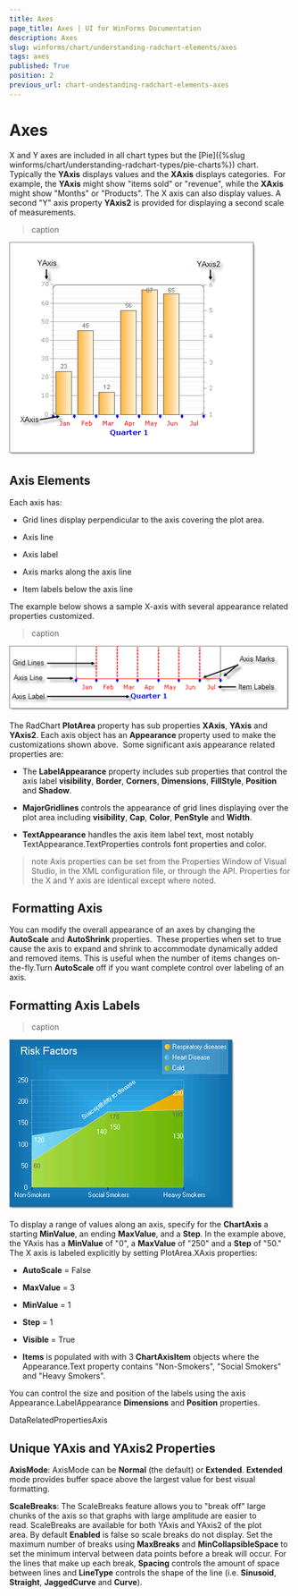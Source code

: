 ```yaml
---
title: Axes
page_title: Axes | UI for WinForms Documentation
description: Axes
slug: winforms/chart/understanding-radchart-elements/axes
tags: axes
published: True
position: 2
previous_url: chart-undestanding-radchart-elements-axes
---
```


# Axes



X and Y axes are included in all chart types but the [Pie]({%slug winforms/chart/understanding-radchart-types/pie-charts%}) chart. Typically the __YAxis__ displays values and the __XAxis__ displays categories.  For example, the __YAxis__ might show "items sold" or "revenue", while the __XAxis__ might show "Months" or "Products". The X axis can also display values. A second "Y" axis property __YAxis2__ is provided for displaying a second scale of measurements. 
>caption 

![chart-undestanding-radchart-elements-axes 001](images/chart-undestanding-radchart-elements-axes001.png)

## Axis Elements

Each axis has: 

* Grid lines display perpendicular to the axis covering the plot area. 


* Axis line 


* Axis label 


* Axis marks along the axis line 


* Item labels below the axis line 

The example below shows a sample X-axis with several appearance related properties customized. 
>caption 

![chart-undestanding-radchart-elements-axes 002](images/chart-undestanding-radchart-elements-axes002.png)

The RadChart __PlotArea__ property has sub properties __XAxis__, __YAxis__ and __YAxis2__. Each axis object has an __Appearance__ property used to make the customizations shown above.  Some significant axis appearance related properties are: 

* The __LabelAppearance__ property includes sub properties that control the axis label __visibility__, __Border__, __Corners__, __Dimensions__, __FillStyle__, __Position__ and __Shadow__. 


* __MajorGridlines__ controls the appearance of grid lines displaying over the plot area including __visibility__, __Cap__, __Color__, __PenStyle__ and __Width__.
            

* __TextAppearance__ handles the axis item label text, most notably TextAppearance.TextProperties controls font properties and color.

>note Axis properties can be set from the Properties Window of Visual Studio, in the XML configuration file, or through the API. Properties for the X and Y axis are identical except where noted.
>


##  Formatting Axis

You can modify the overall appearance of an axes by changing the __AutoScale__ and __AutoShrink__ properties.  These properties when set to true cause the axis to expand and shrink to accommodate dynamically added and removed items. This is useful when the number of items changes on-the-fly.Turn __AutoScale__ off if you want complete control over labeling of an axis.



## Formatting Axis Labels
>caption 

![chart-undestanding-radchart-elements-axes 003](images/chart-undestanding-radchart-elements-axes003.png)

To display a range of values along an axis, specify for the __ChartAxis__ a starting __MinValue__, an ending __MaxValue__, and a __Step__. In the example above, the YAxis has a __MinValue__ of "0", a __MaxValue__ of "250" and a __Step__ of "50." The X axis is labeled explicitly by setting PlotArea.XAxis properties:  

* __AutoScale__ = False 


* __MaxValue__ = 3 


* __MinValue__ = 1 


* __Step__ = 1 


* __Visible__ = True 


* __Items__ is populated with with 3 __ChartAxisItem__ objects where the Appearance.Text property contains "Non-Smokers", "Social Smokers" and "Heavy Smokers".

You can control the size and position of the labels using the axis Appearance.LabelAppearance __Dimensions__ and __Position__ properties.

DataRelatedPropertiesAxis



## Unique YAxis and YAxis2 Properties

__AxisMode__: AxisMode can be __Normal__ (the default) or __Extended__. __Extended__ mode provides buffer space above the largest value for best visual formatting.

__ScaleBreaks__: The ScaleBreaks feature allows you to "break off" large chunks of the axis so that graphs with large amplitude are easier to read. ScaleBreaks are available for both YAxis and YAxis2 of the plot area. By default __Enabled__ is false so scale breaks do not display. Set the maximum number of breaks using __MaxBreaks__ and __MinCollapsibleSpace__ to set the minimum interval between data points before a break will occur. For the lines that make up each break, __Spacing__ controls the amount of space between lines and __LineType__ controls the shape of the line (i.e. __Sinusoid__, __Straight__, __JaggedCurve__ and __Curve__).


